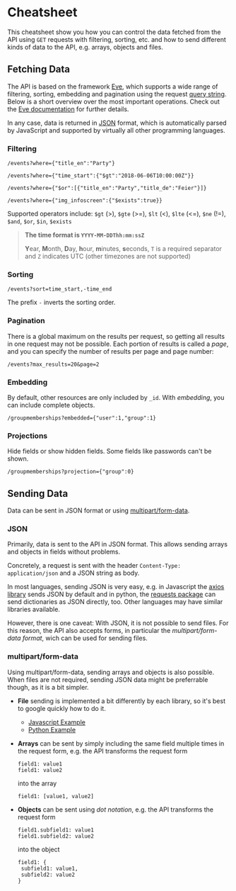 # Cheatsheet

This cheatsheet show you how you can control the data fetched from the API
using `GET` requests with filtering, sorting, etc. and how to send different
kinds of data to the API, e.g. arrays, objects and files.

## Fetching Data

The API is based on the framework [Eve](http://docs.python-eve.org/en/latest/),
which supports a wide range of filtering, sorting, embedding and pagination
using the request [query string](https://en.wikipedia.org/wiki/Query_string).
Below is a short overview over the most important operations. Check out
the [Eve documentation](http://docs.python-eve.org/en/latest/features.html) for
further details.

In any case, data is returned in [JSON](https://www.json.org) format,
which is automatically parsed by JavaScript and supported by virtually all
other programming languages.

### Filtering

```
/events?where={"title_en":"Party"}

/events?where={"time_start":{"$gt":"2018-06-06T10:00:00Z"}}

/events?where={"$or":[{"title_en":"Party","title_de":"Feier"}]}

/events?where={"img_infoscreen":{"$exists":true}}
```

Supported operators include:
`$gt` (>), `$gte` (>=), `$lt` (<), `$lte` (<=), `$ne` (!=), `$and`, `$or`,
`$in`, `$exists`

> **The time format is `YYYY-MM-DDThh:mm:ssZ`**
>
> **Y**ear, **M**onth, **D**ay, **h**our, **m**inutes, **s**econds, `T` is a
> required separator and `Z` indicates UTC (other timezones are not supported)


### Sorting

```
/events?sort=time_start,-time_end
```

The prefix `-` inverts the sorting order.


### Pagination

There is a global maximum on the results per request, so getting all results in
one request may not be possible. Each portion of results is called a *page*,
and you can specify the number of results per page and page number:

```
/events?max_results=20&page=2
```


### Embedding

By default, other resources are only included by `_id`. With *embedding*, you
can include complete objects.

```
/groupmemberships?embedded={"user":1,"group":1}
```

### Projections

Hide fields or show hidden fields. Some fields like passwords can't be shown.

```
/groupmemberships?projection={"group":0}
```

## Sending Data

Data can be sent in JSON format or using
[multipart/form-data](https://tools.ietf.org/html/rfc2388).

### JSON

Primarily, data is sent to the API in JSON format. This allows sending
arrays and objects in fields without problems.

Concretely, a request is sent with the header
`Content-Type: application/json` and a JSON string as body.

In most languages, sending JSON is very easy, e.g. in Javascript the
[axios library](https://github.com/axios/axios) sends JSON by default and
in python, the [requests package](http://docs.python-requests.org) can
send dictionaries as JSON directly, too.
Other languages may have similar libraries available.

However, there is one caveat: With JSON, it is not possible to send files.
For this reason, the API also accepts forms, in particular the
*multipart/form-data format*, wich can be used for sending files.


### multipart/form-data

Using multipart/form-data, sending arrays and objects is also possible.
When files are not required, sending JSON data might be preferrable though,
as it is a bit simpler.

- **File** sending is implemented a bit differently by each library, so it's
  best to google quickly how to do it.

  - [Javascript Example](https://stackoverflow.com/a/9397172)
  - [Python Example](http://docs.python-requests.org/en/master/user/quickstart/#post-a-multipart-encoded-file)

- **Arrays** can be sent by simply including the same field multiple times in
  the request form, e.g. the API transforms the request form

  ```
  field1: value1
  field1: value2
  ```

  into the array

  ```
  field1: [value1, value2]
  ```


- **Objects** can be sent using *dot notation*, e.g. the API transforms the 
  request form

  ```
  field1.subfield1: value1
  field1.subfield2: value2
  ```

  into the object

  ```
  field1: {
   subfield1: value1,
   subfield2: value2
  }
  ```
